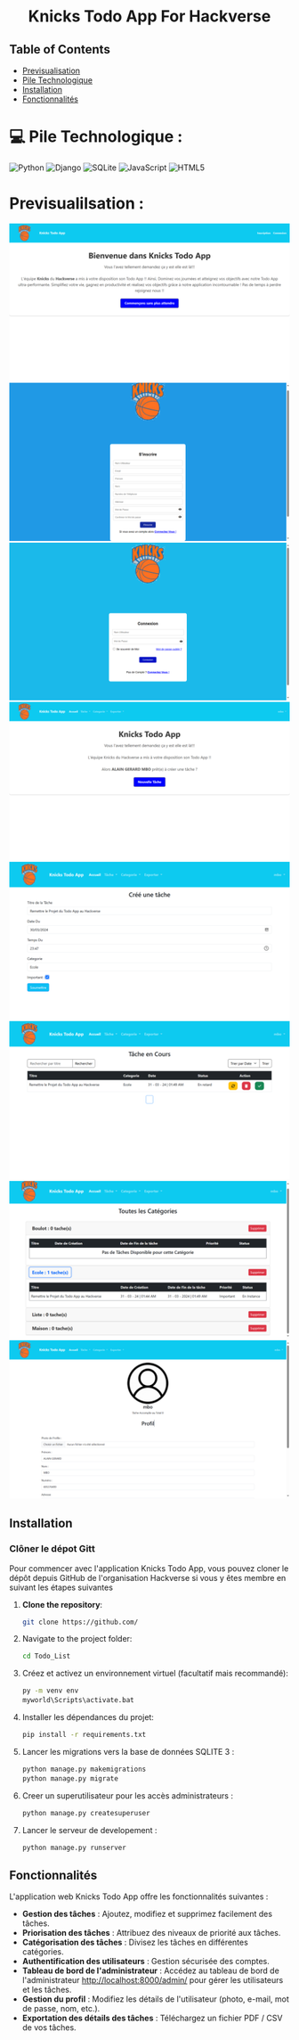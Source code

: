 <h1 align="center">Knicks Todo App For Hackverse </h1>


## Table of Contents
- [Previsualisation](#previsualilsation)
- [Pile Technologique](#tech_stack)
- [Installation](#installation)
- [Fonctionnalités](#features)

# 💻 Pile Technologique :
![Python](https://img.shields.io/badge/python-3670A0?style=for-the-badge&logo=python&logoColor=ffdd54) 
![Django](https://img.shields.io/badge/django-%23092E20.svg?style=for-the-badge&logo=django&logoColor=white)
![SQLite](https://img.shields.io/badge/sqlite-%2307405e.svg?style=for-the-badge&logo=sqlite&logoColor=white)
![JavaScript](https://img.shields.io/badge/javascript-%23323330.svg?style=for-the-badge&logo=javascript&logoColor=%23F7DF1E)
![HTML5](https://img.shields.io/badge/html5-%23E34F26.svg?style=for-the-badge&logo=html5&logoColor=white)

# Previsualilsation : 

![Welcome_first](/tuto/welcome_first.png)
![inscription](/tuto/inscription.png)
![connexion](/tuto/connexion.png)
![Welcome](/tuto/welcome.png)
![Create Task](/tuto/create_task.png)
![Views Task](/tuto/view_task.png)
![Category](/tuto/category.png)
![Profile](/tuto/profile.png)

## Installation

### Clôner le dépot Gitt

Pour commencer avec l'application Knicks Todo App, vous pouvez cloner le dépôt depuis GitHub de l'organisation Hackverse si vous y êtes membre en suivant les étapes suivantes
1. **Clone the repository**:

   ```bash
   git clone https://github.com/
   
2. Navigate to the project folder:
   ```bash
   cd Todo_List
   
3. Créez et activez un environnement virtuel (facultatif mais recommandé):
   ```bash
   py -m venv env
   myworld\Scripts\activate.bat
   
4. Installer les dépendances du projet:
   ```bash
   pip install -r requirements.txt
   
5. Lancer les migrations vers la base de données SQLITE 3 :
   ```bash
   python manage.py makemigrations
   python manage.py migrate
   
7. Creer un superutilisateur pour les accès administrateurs : 
   ```bash
   python manage.py createsuperuser
   
8. Lancer le serveur de developement  : 
   ```bash
   python manage.py runserver
   

## Fonctionnalités

L'application web Knicks Todo App offre les fonctionnalités suivantes :

- **Gestion des tâches** : Ajoutez, modifiez et supprimez facilement des tâches.
- **Priorisation des tâches** : Attribuez des niveaux de priorité aux tâches.
- **Catégorisation des tâches** : Divisez les tâches en différentes catégories.
- **Authentification des utilisateurs** : Gestion sécurisée des comptes.
- **Tableau de bord de l'administrateur** : Accédez au tableau de bord de l'administrateur [http://localhost:8000/admin/](http://localhost:8000/admin/) pour gérer les utilisateurs et les tâches.
- **Gestion du profil** : Modifiez les détails de l'utilisateur (photo, e-mail, mot de passe, nom, etc.).
- **Exportation des détails des tâches** : Téléchargez un fichier PDF / CSV de vos tâches.